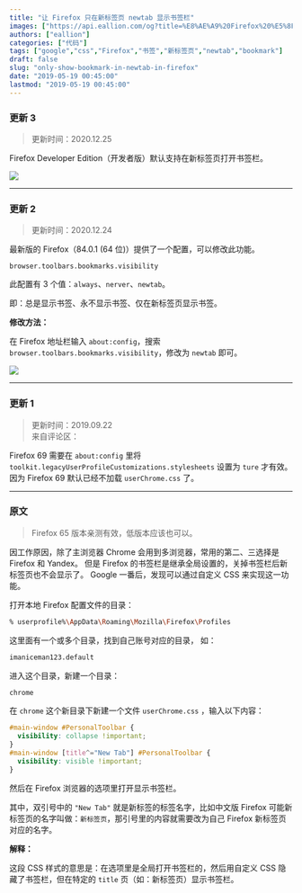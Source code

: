 ```yaml
---
title: "让 Firefox 只在新标签页 newtab 显示书签栏"
images: ["https://api.eallion.com/og?title=%E8%AE%A9%20Firefox%20%E5%8F%AA%E5%9C%A8%E6%96%B0%E6%A0%87%E7%AD%BE%E9%A1%B5%20newtab%20%E6%98%BE%E7%A4%BA%E4%B9%A6%E7%AD%BE%E6%A0%8F"]
authors: ["eallion"]
categories: ["代码"]
tags: ["google","css","Firefox","书签","新标签页","newtab","bookmark"]
draft: false
slug: "only-show-bookmark-in-newtab-in-firefox"
date: "2019-05-19 00:45:00"
lastmod: "2019-05-19 00:45:00"
---
```


### 更新 3

> 更新时间：2020.12.25

Firefox Developer Edition（开发者版）默认支持在新标签页打开书签栏。

![](/assets/images/posts/2020/12/firefox-dev.png)

---

### 更新 2

> 更新时间：2020.12.24

最新版的 Firefox（84.0.1 (64 位)）提供了一个配置，可以修改此功能。

`browser.toolbars.bookmarks.visibility`

此配置有 3 个值：`always`、`nerver`、`newtab`。

即：总是显示书签、永不显示书签、仅在新标签页显示书签。

**修改方法：**

在 Firefox 地址栏输入 `about:config`，搜索 `browser.toolbars.bookmarks.visibility`，修改为 `newtab` 即可。

![](/assets/images/posts/2020/12/firefox-newtab.png)

---

### 更新 1

> 更新时间：2019.09.22  
> 来自评论区：

Firefox 69 需要在 `about:config` 里将 `toolkit.legacyUserProfileCustomizations.stylesheets` 设置为 `ture` 才有效。
因为 Firefox 69 默认已经不加载 `userChrome.css` 了。

---

### 原文

> Firefox 65 版本亲测有效，低版本应该也可以。

因工作原因，除了主浏览器 Chrome 会用到多浏览器，常用的第二、三选择是 Firefox 和 Yandex。
但是 Firefox 的书签栏是继承全局设置的，关掉书签栏后新标签页也不会显示了。
Google 一番后，发现可以通过自定义 CSS 来实现这一功能。

打开本地 Firefox 配置文件的目录：

```bash
% userprofile%\AppData\Roaming\Mozilla\Firefox\Profiles
```

这里面有一个或多个目录，找到自己账号对应的目录，
如：

```bash
imaniceman123.default
```

进入这个目录，新建一个目录：

```bash
chrome
```

在 `chrome` 这个新目录下新建一个文件 `userChrome.css` ，输入以下内容：

```css
#main-window #PersonalToolbar {
  visibility: collapse !important;
}
#main-window [title^="New Tab"] #PersonalToolbar {
  visibility: visible !important;
}
```

然后在 Firefox 浏览器的选项里打开显示书签栏。

其中，双引号中的 `"New Tab"` 就是新标签的标签名字，比如中文版 Firefox 可能新标签页的名字叫做：``新标签页``，那引号里的内容就需要改为自己 Firefox 新标签页对应的名字。

**解释：**

这段 CSS 样式的意思是：在选项里是全局打开书签栏的，然后用自定义 CSS 隐藏了书签栏，但在特定的 `title` 页（如：新标签页）显示书签栏。
